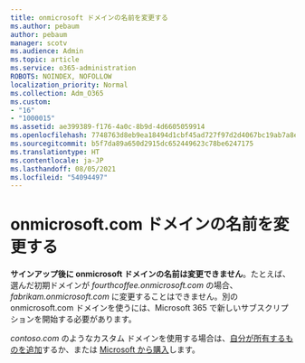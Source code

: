 ```yaml
---
title: onmicrosoft ドメインの名前を変更する
ms.author: pebaum
author: pebaum
manager: scotv
ms.audience: Admin
ms.topic: article
ms.service: o365-administration
ROBOTS: NOINDEX, NOFOLLOW
localization_priority: Normal
ms.collection: Adm_O365
ms.custom:
- "16"
- "1000015"
ms.assetid: ae399389-f176-4a0c-8b9d-4d6605059914
ms.openlocfilehash: 7748763d8eb9ea18494d1cbf45ad727f97d2d4067bc19ab7a8e60eeb738b668f
ms.sourcegitcommit: b5f7da89a650d2915dc652449623c78be6247175
ms.translationtype: HT
ms.contentlocale: ja-JP
ms.lasthandoff: 08/05/2021
ms.locfileid: "54094497"
---
```

# <a name="rename-your-onmicrosoftcom-domain"></a>onmicrosoft.com ドメインの名前を変更する

 **サインアップ後に onmicrosoft ドメインの名前は変更できません**。たとえば、選んだ初期ドメインが *fourthcoffee.onmicrosoft.com* の場合、*fabrikam.onmicrosoft.com* に変更することはできません。別の onmicrosoft.com ドメインを使うには、Microsoft 365 で新しいサブスクリプションを開始する必要があります。
  
*contoso.com* のようなカスタム ドメインを使用する場合は、[自分が所有するものを追加](https://docs.microsoft.com/microsoft-365/admin/setup/add-domain)するか、または [Microsoft から購入](https://docs.microsoft.com/microsoft-365/admin/get-help-with-domains/buy-a-domain-name)します。
  